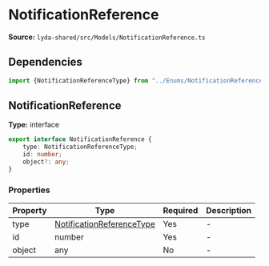 # NotificationReference

**Source:** `lyda-shared/src/Models/NotificationReference.ts`

## Dependencies

```typescript
import {NotificationReferenceType} from "../Enums/NotificationReferenceType.ts";
```

## NotificationReference

**Type:** interface

```typescript
export interface NotificationReference {
    type: NotificationReferenceType;
    id: number;
    object?: any;
}
```

### Properties

| Property | Type | Required | Description |
|----------|------|----------|-------------|
| type | [NotificationReferenceType](./NotificationReferenceType) | Yes | - |
| id | number | Yes | - |
| object | any | No | - |


